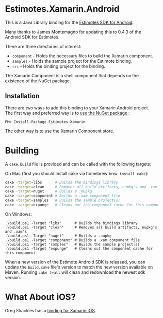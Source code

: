 # Estimotes.Xamarin.Android

This is a Java Library binding for the [Estimotes SDK for Android](https://github.com/Estimote/Android-SDK).

Many thanks to James Montemagno for updating this to 0.4.3 of the Android SDK for Estimotes.

There are three directories of interest:

* `component` - Holds the necessary files to build the Xamarin component.
* `samples` - Holds the sample project for the Estimote binding.
* `src` - Holds the binding project for the binding.

The Xamarin Component is a shell component that depends on the existence of the NuGet package.

## Installation

There are two ways to add this binding to your Xamarin.Android project. The first way and preferred way is to [use the NuGet package](https://www.nuget.org/packages/Estimotes-Xamarin/) :

    PM> Install-Package Estimotes-Xamarin

The other way is to use the Xamarin Component store.


# Building

A `cake.build` file is provided and can be called with the following targets:

On Mac (first you should install cake via homebrew `brew install cake`):
```bash
cake -target=libs      # Builds the bindings library
cake -target=clean     # Removes all build artifacts, nupkg's and .xam's
cake -target=nuget     # Builds a .nupkg
cake -target=component # Builds a .xam component file
cake -target=samples   # Builds the sample project(s)
cake -target=expunge   # Cleans out the component cache for this component
```

On Windows:
```
.\build.ps1 -Target "libs"      # Builds the bindings library
.\build.ps1 -Target "clean"     # Removes all build artifacts, nupkg's and .xam's
.\build.ps1 -Target "nuget"     # Builds a .nupkg
.\build.ps1 -Target "component" # Builds a .xam component file
.\build.ps1 -Target "samples"   # Builds the sample project(s)
.\build.ps1 -Target "expunge"   # Cleans out the component cache for this component

```


When a new version of the Estimote Android SDK is released, you can update the `build.cake` file's version to match the new version available on Maven.  Running `cake t=all` will clean and redownload the newest sdk version.



# What About iOS?

Greg Shackles has a [binding for Xamarin.iOS](https://github.com/gshackles/Estimote-iOS-Xamarin).